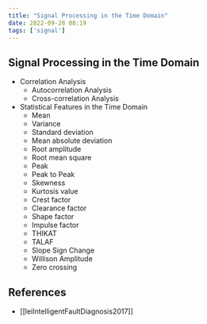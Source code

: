 ```yaml
---
title: "Signal Processing in the Time Domain"
date: 2022-09-28 08:19
tags: ['signal']
---
```


## Signal Processing in the Time Domain
- Correlation Analysis
  - Autocorrelation Analysis
  - Cross-correlation Analysis
- Statistical Features in the Time Domain
    - Mean
    - Variance
    - Standard deviation
    - Mean absolute deviation
    - Root amplitude
    - Root mean square
    - Peak
    - Peak to Peak
    - Skewness
    - Kurtosis value
    - Crest factor
    - Clearance factor
    - Shape factor
    - Impulse factor
    - THIKAT
    - TALAF
    - Slope Sign Change
    - Willison Amplitude
    - Zero crossing


## References
- [[leiIntelligentFaultDiagnosis2017]]